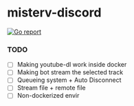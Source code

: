 # misterv-discord

[![Go report](http://goreportcard.com/badge/bwmarrin/discordgo)](http://goreportcard.com/report/bwmarrin/discordgo) 


### TODO

- [ ] Making youtube-dl work inside docker
- [ ] Making bot stream the selected track
- [ ] Queueing system + Auto Disconnect
- [ ] Stream file + remote file
- [ ] Non-dockerized envir
